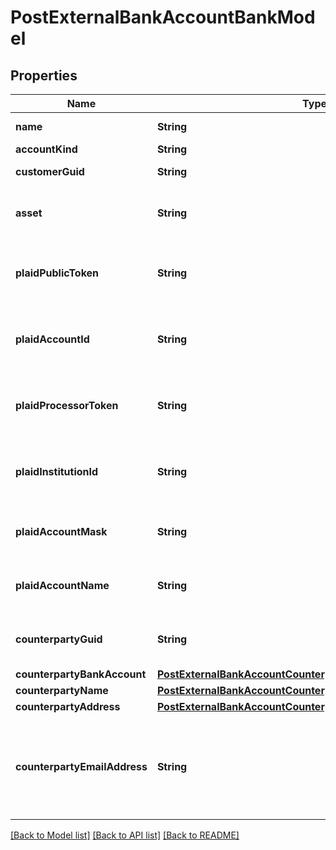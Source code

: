 # PostExternalBankAccountBankModel

## Properties
Name | Type | Description | Notes
------------ | ------------- | ------------- | -------------
**name** | **String** | The name of the account. | 
**accountKind** | **String** | The account type | 
**customerGuid** | **String** | The customer identifier. | [optional] 
**asset** | **String** | The asset code. If not set will try and default to the Bank&#39;s configured fiat asset. | [optional] 
**plaidPublicToken** | **String** | The public token for the account. Required for &#39;plaid&#39; accounts. Required when account_kind is plaid. | [optional] 
**plaidAccountId** | **String** | The account identifier in plaid. Required for &#39;plaid&#39; accounts. Required when account_kind is plaid. | [optional] 
**plaidProcessorToken** | **String** | The Plaid processor token used to access the account. Required when account_kind is plaid_processor_token. | [optional] 
**plaidInstitutionId** | **String** | Plaid&#39;s institution ID for the account&#39;s institution. Required when account_kind is plaid_processor_token. | [optional] 
**plaidAccountMask** | **String** | The account mask for the account. Required when account_kind is plaid_processor_token. | [optional] 
**plaidAccountName** | **String** | The name of the account. Required when account_kind is plaid_processor_token. | [optional] 
**counterpartyGuid** | **String** | The counterparty identifier. Optional when account_kind is raw_routing_details. | [optional] 
**counterpartyBankAccount** | [**PostExternalBankAccountCounterpartyBankAccountBankModel**](PostExternalBankAccountCounterpartyBankAccountBankModel.md) |  | [optional] 
**counterpartyName** | [**PostExternalBankAccountCounterpartyNameBankModel**](PostExternalBankAccountCounterpartyNameBankModel.md) |  | [optional] 
**counterpartyAddress** | [**PostExternalBankAccountCounterpartyAddressBankModel**](PostExternalBankAccountCounterpartyAddressBankModel.md) |  | [optional] 
**counterpartyEmailAddress** | **String** | The counterparty&#39;s email address on their checking account. Optional when account_kind is raw_routing_details and counterparty_guid is not present. | [optional] 

[[Back to Model list]](../README.md#documentation-for-models) [[Back to API list]](../README.md#documentation-for-api-endpoints) [[Back to README]](../README.md)


